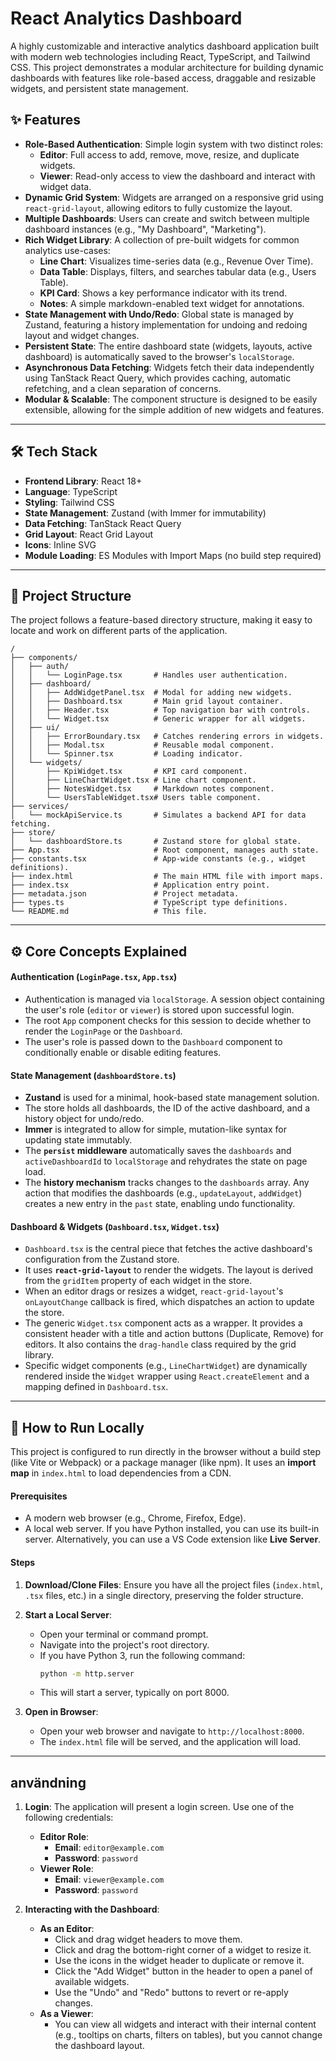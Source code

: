 
# React Analytics Dashboard

A highly customizable and interactive analytics dashboard application built with modern web technologies including React, TypeScript, and Tailwind CSS. This project demonstrates a modular architecture for building dynamic dashboards with features like role-based access, draggable and resizable widgets, and persistent state management.

## ✨ Features

- **Role-Based Authentication**: Simple login system with two distinct roles:
  - **Editor**: Full access to add, remove, move, resize, and duplicate widgets.
  - **Viewer**: Read-only access to view the dashboard and interact with widget data.
- **Dynamic Grid System**: Widgets are arranged on a responsive grid using `react-grid-layout`, allowing editors to fully customize the layout.
- **Multiple Dashboards**: Users can create and switch between multiple dashboard instances (e.g., "My Dashboard", "Marketing").
- **Rich Widget Library**: A collection of pre-built widgets for common analytics use-cases:
  - **Line Chart**: Visualizes time-series data (e.g., Revenue Over Time).
  - **Data Table**: Displays, filters, and searches tabular data (e.g., Users Table).
  - **KPI Card**: Shows a key performance indicator with its trend.
  - **Notes**: A simple markdown-enabled text widget for annotations.
- **State Management with Undo/Redo**: Global state is managed by Zustand, featuring a history implementation for undoing and redoing layout and widget changes.
- **Persistent State**: The entire dashboard state (widgets, layouts, active dashboard) is automatically saved to the browser's `localStorage`.
- **Asynchronous Data Fetching**: Widgets fetch their data independently using TanStack React Query, which provides caching, automatic refetching, and a clean separation of concerns.
- **Modular & Scalable**: The component structure is designed to be easily extensible, allowing for the simple addition of new widgets and features.

---

## 🛠️ Tech Stack

- **Frontend Library**: React 18+
- **Language**: TypeScript
- **Styling**: Tailwind CSS
- **State Management**: Zustand (with Immer for immutability)
- **Data Fetching**: TanStack React Query
- **Grid Layout**: React Grid Layout
- **Icons**: Inline SVG
- **Module Loading**: ES Modules with Import Maps (no build step required)

---

## 📂 Project Structure

The project follows a feature-based directory structure, making it easy to locate and work on different parts of the application.

```
/
├── components/
│   ├── auth/
│   │   └── LoginPage.tsx       # Handles user authentication.
│   ├── dashboard/
│   │   ├── AddWidgetPanel.tsx  # Modal for adding new widgets.
│   │   ├── Dashboard.tsx       # Main grid layout container.
│   │   ├── Header.tsx          # Top navigation bar with controls.
│   │   └── Widget.tsx          # Generic wrapper for all widgets.
│   ├── ui/
│   │   ├── ErrorBoundary.tsx   # Catches rendering errors in widgets.
│   │   ├── Modal.tsx           # Reusable modal component.
│   │   └── Spinner.tsx         # Loading indicator.
│   └── widgets/
│       ├── KpiWidget.tsx       # KPI card component.
│       ├── LineChartWidget.tsx # Line chart component.
│       ├── NotesWidget.tsx     # Markdown notes component.
│       └── UsersTableWidget.tsx# Users table component.
├── services/
│   └── mockApiService.ts       # Simulates a backend API for data fetching.
├── store/
│   └── dashboardStore.ts       # Zustand store for global state.
├── App.tsx                     # Root component, manages auth state.
├── constants.tsx               # App-wide constants (e.g., widget definitions).
├── index.html                  # The main HTML file with import maps.
├── index.tsx                   # Application entry point.
├── metadata.json               # Project metadata.
├── types.ts                    # TypeScript type definitions.
└── README.md                   # This file.
```

---

## ⚙️ Core Concepts Explained

#### Authentication (`LoginPage.tsx`, `App.tsx`)

- Authentication is managed via `localStorage`. A session object containing the user's role (`editor` or `viewer`) is stored upon successful login.
- The root `App` component checks for this session to decide whether to render the `LoginPage` or the `Dashboard`.
- The user's role is passed down to the `Dashboard` component to conditionally enable or disable editing features.

#### State Management (`dashboardStore.ts`)

- **Zustand** is used for a minimal, hook-based state management solution.
- The store holds all dashboards, the ID of the active dashboard, and a history object for undo/redo.
- **Immer** is integrated to allow for simple, mutation-like syntax for updating state immutably.
- The **`persist` middleware** automatically saves the `dashboards` and `activeDashboardId` to `localStorage` and rehydrates the state on page load.
- The **history mechanism** tracks changes to the `dashboards` array. Any action that modifies the dashboards (e.g., `updateLayout`, `addWidget`) creates a new entry in the `past` state, enabling undo functionality.

#### Dashboard & Widgets (`Dashboard.tsx`, `Widget.tsx`)

- `Dashboard.tsx` is the central piece that fetches the active dashboard's configuration from the Zustand store.
- It uses **`react-grid-layout`** to render the widgets. The layout is derived from the `gridItem` property of each widget in the store.
- When an editor drags or resizes a widget, `react-grid-layout`'s `onLayoutChange` callback is fired, which dispatches an action to update the store.
- The generic `Widget.tsx` component acts as a wrapper. It provides a consistent header with a title and action buttons (Duplicate, Remove) for editors. It also contains the `drag-handle` class required by the grid library.
- Specific widget components (e.g., `LineChartWidget`) are dynamically rendered inside the `Widget` wrapper using `React.createElement` and a mapping defined in `Dashboard.tsx`.

---

## 🚀 How to Run Locally

This project is configured to run directly in the browser without a build step (like Vite or Webpack) or a package manager (like npm). It uses an **import map** in `index.html` to load dependencies from a CDN.

#### Prerequisites

- A modern web browser (e.g., Chrome, Firefox, Edge).
- A local web server. If you have Python installed, you can use its built-in server. Alternatively, you can use a VS Code extension like **Live Server**.

#### Steps

1.  **Download/Clone Files**: Ensure you have all the project files (`index.html`, `.tsx` files, etc.) in a single directory, preserving the folder structure.

2.  **Start a Local Server**:
    - Open your terminal or command prompt.
    - Navigate into the project's root directory.
    - If you have Python 3, run the following command:
      ```bash
      python -m http.server
      ```
    - This will start a server, typically on port 8000.

3.  **Open in Browser**:
    - Open your web browser and navigate to `http://localhost:8000`.
    - The `index.html` file will be served, and the application will load.

---

##  användning

1.  **Login**:
    The application will present a login screen. Use one of the following credentials:
    - **Editor Role**:
      - **Email**: `editor@example.com`
      - **Password**: `password`
    - **Viewer Role**:
      - **Email**: `viewer@example.com`
      - **Password**: `password`

2.  **Interacting with the Dashboard**:
    - **As an Editor**:
      - Click and drag widget headers to move them.
      - Click and drag the bottom-right corner of a widget to resize it.
      - Use the icons in the widget header to duplicate or remove it.
      - Click the "Add Widget" button in the header to open a panel of available widgets.
      - Use the "Undo" and "Redo" buttons to revert or re-apply changes.
    - **As a Viewer**:
      - You can view all widgets and interact with their internal content (e.g., tooltips on charts, filters on tables), but you cannot change the dashboard layout.

